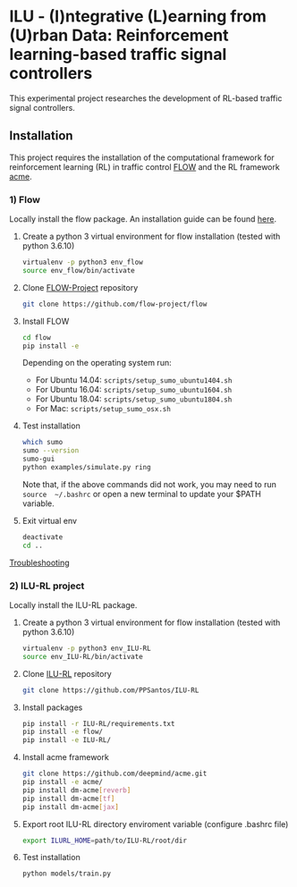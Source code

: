 # ILU - (I)ntegrative (L)earning from (U)rban Data: Reinforcement learning-based traffic signal controllers

This experimental project researches the development of RL-based traffic signal controllers.

## Installation 
This project requires the installation of the computational framework for reinforcement learning (RL) in traffic control [FLOW](https://github.com/flow-project/flow) and the RL framework [acme](https://github.com/deepmind/acme).

### 1) Flow 
Locally install the flow package. An installation guide can be found [here](https://flow.readthedocs.io/en/latest/flow_setup.html).
 1. Create a python 3 virtual environment for flow installation (tested with python 3.6.10)
	```bash
	virtualenv -p python3 env_flow
	source env_flow/bin/activate
	```
 2. Clone [FLOW-Project](https://github.com/flow-project/flow) repository
	```bash
	git clone https://github.com/flow-project/flow
	```
 3. Install FLOW
	```bash
	cd flow
	pip install -e
	```
	Depending on the operating system run:
	- For Ubuntu 14.04:
		```scripts/setup_sumo_ubuntu1404.sh```
	- For Ubuntu 16.04:
		```scripts/setup_sumo_ubuntu1604.sh```
	- For Ubuntu 18.04:
		```scripts/setup_sumo_ubuntu1804.sh```
	- For Mac:
		```scripts/setup_sumo_osx.sh```

4. Test installation		
	```bash
	which sumo
	sumo --version
	sumo-gui
	python examples/simulate.py ring
	```
	Note that, if the above commands did not work, you may need to run `source  ~/.bashrc` or open a 		new terminal to update your $PATH variable.
5. Exit virtual env	
	```bash
	deactivate
	cd ..
	```
 [Troubleshooting](https://flow.readthedocs.io/en/latest/flow_setup.html)
	
### 2) ILU-RL project
Locally install the ILU-RL package.
 1. Create a python 3 virtual environment for flow installation (tested with python 3.6.10)
	```bash
	virtualenv -p python3 env_ILU-RL
	source env_ILU-RL/bin/activate
	```
 2. Clone [ILU-RL](https://github.com/PPSantos/ILU-RL) repository
	```bash
	git clone https://github.com/PPSantos/ILU-RL
	```
3. Install packages
	```bash
	pip install -r ILU-RL/requirements.txt
	pip install -e flow/
	pip install -e ILU-RL/
	```
4. Install acme framework
	```bash
	git clone https://github.com/deepmind/acme.git
	pip install -e acme/
	pip install dm-acme[reverb]
	pip install dm-acme[tf]
	pip install dm-acme[jax]
	```
4. Export root ILU-RL directory enviroment variable (configure .bashrc file)
	```bash
	export ILURL_HOME=path/to/ILU-RL/root/dir
	```
5. Test installation
	```bash
	python models/train.py 
	```
